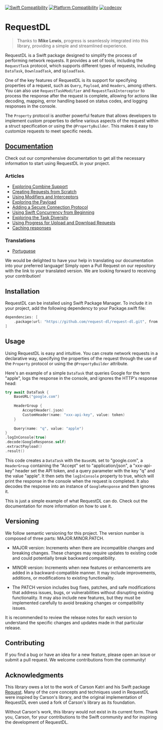 [![Swift Compatibility](https://img.shields.io/endpoint?url=https%3A%2F%2Fswiftpackageindex.com%2Fapi%2Fpackages%2Frequest-dl%2Frequest-dl%2Fbadge%3Ftype%3Dswift-versions)](https://swiftpackageindex.com/request-dl/request-dl)
[![Platform Compatibility](https://img.shields.io/endpoint?url=https%3A%2F%2Fswiftpackageindex.com%2Fapi%2Fpackages%2Frequest-dl%2Frequest-dl%2Fbadge%3Ftype%3Dplatforms)](https://swiftpackageindex.com/request-dl/request-dl)
[![codecov](https://codecov.io/gh/request-dl/request-dl/branch/main/graph/badge.svg?token=MW5J053T85)](https://codecov.io/gh/request-dl/request-dl)

# RequestDL

> Thanks to **Mike Lewis**, progress is seamlessly integrated into this library,
providing a simple and streamlined experience.

RequestDL is a Swift package designed to simplify the process of performing network
requests. It provides a set of tools, including the `RequestTask` protocol, which
supports different types of requests, including `DataTask`, `DownloadTask`, and 
`UploadTask`.

One of the key features of RequestDL is its support for specifying properties of a
request, such as `Query`, `Payload`, and `Headers`, among others. You can also use 
`RequestTaskModifier` and `RequestTaskInterceptor` to process the response after the request is 
complete, allowing for actions like decoding, mapping, error handling based on status
codes, and logging responses in the console.

The `Property` protocol is another powerful feature that allows developers to
implement custom properties to define various aspects of the request within a 
struct specification or using the `@PropertyBuilder`. This makes it easy to customize 
requests to meet specific needs.

## [Documentation](https://request-dl.github.io/request-dl/documentation/requestdl/)

Check out our comprehensive documentation to get all the necessary information to start using RequestDL in your project.

### Articles

- [Exploring Combine Support](Sources/RequestDL/Documentation.docc/Articles/Combine-Support.md)
- [Creating Requests from Scratch](Sources/RequestDL/Documentation.docc/Articles/Declarative-request-builder.md)
- [Using Modifiers and Interceptors](Sources/RequestDL/Documentation.docc/Articles/Modifiers-&-Interceptors.md)
- [Exploring the Payload](Sources/RequestDL/Documentation.docc/Articles/Payload-Diversity.md)
- [Adding a Secure Connection Protocol](Sources/RequestDL/Documentation.docc/Articles/Secure-Connection.md)
- [Using Swift Concurrency from Beginning](Sources/RequestDL/Documentation.docc/Articles/Swift-Concurrency.md)
- [Exploring the Task Diversity](Sources/RequestDL/Documentation.docc/Articles/Task-Diversity.md)
- [Using Progress for Upload and Download Requests](Sources/RequestDL/Documentation.docc/Articles/Upload-&-Download-progress.md)
- [Caching responses](Sources/RequestDL/Documentation.docc/Articles/Cache-Support.md)

### Translations

- [Portuguese](https://github.com/brennobemoura/request-dl-portuguese)

We would be delighted to have your help in translating our documentation into your preferred language! Simply open a Pull Request on our repository with the link to your translated version. We are looking forward to receiving your contribution!

## Installation

RequestDL can be installed using Swift Package Manager. To include it in your project,
add the following dependency to your Package.swift file:

```swift
dependencies: [
    .package(url: "https://github.com/request-dl/request-dl.git", from: "2.3.0")
]
```

## Usage

Using RequestDL is easy and intuitive. You can create network requests in a 
declarative way, specifying the properties of the request through the use of 
the `Property` protocol or using the `@PropertyBuilder` attribute.

Here's an example of a simple `DataTask` that queries Google for the term "apple", 
logs the response in the console, and ignores the HTTP's response head:

```swift
try await DataTask {
    BaseURL("google.com")
    
    HeaderGroup {
        AcceptHeader(.json)
        CustomHeader(name: "xxx-api-key", value: token)
    }
    
    Query(name: "q", value: "apple")
}
.logInConsole(true)
.decode(GoogleResponse.self)
.extractPayload()
.result()
```

This code creates a `DataTask` with the `BaseURL` set to "google.com", a `HeaderGroup`
containing the "Accept" set to "application/json", a "xxx-api-key" header set the API 
token, and a query parameter with the key "q" and the value "apple". It then sets the 
`logInConsole` property to true, which will print the response in the console when
the request is completed. It also decodes the response into an instance of 
`GoogleResponse` and then ignores it.

This is just a simple example of what RequestDL can do. Check out the documentation
for more information on how to use it.

## Versioning

We follow semantic versioning for this project. The version number is composed of three parts: MAJOR.MINOR.PATCH.

- MAJOR version: Increments when there are incompatible changes and breaking changes. These changes may require updates to existing code and could potentially break backward compatibility.

- MINOR version: Increments when new features or enhancements are added in a backward-compatible manner. It may include improvements, additions, or modifications to existing functionality.

- The PATCH version includes bug fixes, patches, and safe modifications that address issues, bugs, or vulnerabilities without disrupting existing functionality. It may also include new features, but they must be implemented carefully to avoid breaking changes or compatibility issues.

It is recommended to review the release notes for each version to understand the specific changes and updates made in that particular release.

## Contributing

If you find a bug or have an idea for a new feature, please open an issue or 
submit a pull request. We welcome contributions from the community!

## Acknowledgments

This library owes a lot to the work of Carson Katri and his Swift package 
[Request](https://github.com/carson-katri/swift-request). Many of the core 
concepts and techniques used in RequestDL were inspired by Carson's library, and 
the original implementation of RequestDL even used a fork of Carson's library as
its foundation. 

Without Carson's work, this library would not exist in its current form. Thank you, 
Carson, for your contributions to the Swift community and for inspiring the development 
of RequestDL.
